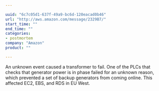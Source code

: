 ```yaml
---

uuid: "6c7c05d1-637f-49a9-bc6d-120eacad0b46"
url: "http://aws.amazon.com/message/2329B7/"
start_time: ""
end_time: ""
categories:
- postmortem
company: "Amazon"
product: ""

---
```


An unknown event caused a transformer to fail. One of the PLCs that checks that generator power is in phase failed for an unknown reason, which prevented a set of backup generators from coming online. This affected EC2, EBS, and RDS in EU West.
